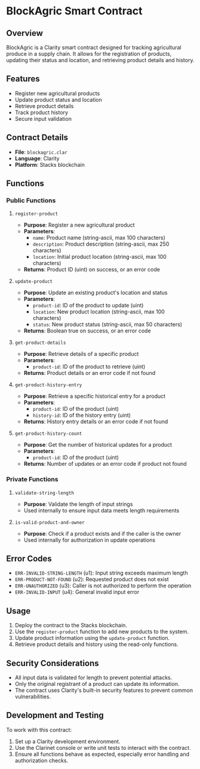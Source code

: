 # BlockAgric Smart Contract

## Overview

BlockAgric is a Clarity smart contract designed for tracking agricultural produce in a supply chain. It allows for the registration of products, updating their status and location, and retrieving product details and history.

## Features

- Register new agricultural products
- Update product status and location
- Retrieve product details
- Track product history
- Secure input validation

## Contract Details

- **File**: `blockagric.clar`
- **Language**: Clarity
- **Platform**: Stacks blockchain

## Functions

### Public Functions

1. `register-product`
   - **Purpose**: Register a new agricultural product
   - **Parameters**:
     - `name`: Product name (string-ascii, max 100 characters)
     - `description`: Product description (string-ascii, max 250 characters)
     - `location`: Initial product location (string-ascii, max 100 characters)
   - **Returns**: Product ID (uint) on success, or an error code

2. `update-product`
   - **Purpose**: Update an existing product's location and status
   - **Parameters**:
     - `product-id`: ID of the product to update (uint)
     - `location`: New product location (string-ascii, max 100 characters)
     - `status`: New product status (string-ascii, max 50 characters)
   - **Returns**: Boolean true on success, or an error code

3. `get-product-details`
   - **Purpose**: Retrieve details of a specific product
   - **Parameters**:
     - `product-id`: ID of the product to retrieve (uint)
   - **Returns**: Product details or an error code if not found

4. `get-product-history-entry`
   - **Purpose**: Retrieve a specific historical entry for a product
   - **Parameters**:
     - `product-id`: ID of the product (uint)
     - `history-id`: ID of the history entry (uint)
   - **Returns**: History entry details or an error code if not found

5. `get-product-history-count`
   - **Purpose**: Get the number of historical updates for a product
   - **Parameters**:
     - `product-id`: ID of the product (uint)
   - **Returns**: Number of updates or an error code if product not found

### Private Functions

1. `validate-string-length`
   - **Purpose**: Validate the length of input strings
   - Used internally to ensure input data meets length requirements

2. `is-valid-product-and-owner`
   - **Purpose**: Check if a product exists and if the caller is the owner
   - Used internally for authorization in update operations

## Error Codes

- `ERR-INVALID-STRING-LENGTH` (u1): Input string exceeds maximum length
- `ERR-PRODUCT-NOT-FOUND` (u2): Requested product does not exist
- `ERR-UNAUTHORIZED` (u3): Caller is not authorized to perform the operation
- `ERR-INVALID-INPUT` (u4): General invalid input error

## Usage

1. Deploy the contract to the Stacks blockchain.
2. Use the `register-product` function to add new products to the system.
3. Update product information using the `update-product` function.
4. Retrieve product details and history using the read-only functions.

## Security Considerations

- All input data is validated for length to prevent potential attacks.
- Only the original registrant of a product can update its information.
- The contract uses Clarity's built-in security features to prevent common vulnerabilities.

## Development and Testing

To work with this contract:

1. Set up a Clarity development environment.
2. Use the Clarinet console or write unit tests to interact with the contract.
3. Ensure all functions behave as expected, especially error handling and authorization checks.
